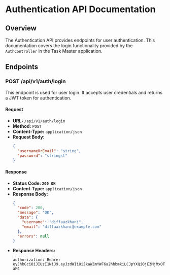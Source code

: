 # Authentication API Documentation

## Overview

The Authentication API provides endpoints for user authentication. This documentation covers the login functionality provided by the `AuthController` in the Task Master application.

## Endpoints

### POST /api/v1/auth/login

This endpoint is used for user login. It accepts user credentials and returns a JWT token for authentication.

#### Request

- **URL:** `/api/v1/auth/login`
- **Method:** `POST`
- **Content-Type:** `application/json`
- **Request Body:**
  ```json
  {
    "usernameOrEmail": "string",
    "password": "stringst"
  }
  
#### Response
- **Status Code: `200 OK`**
- **Content-Type:** `application/json`
- **Response Body:**
  ```json
  {
    "code": 200,
    "message": "OK",
    "data": {
      "username": "diffaazkhani",
      "email": "diffaazkhani@example.com"
    },
    "errors": null
  }
- **Response Headers:**
    ```text
    authorization: Bearer eyJhbGciOiJIUzI1NiJ9.eyJzdWIiOiJkaWZmYWF6a2hhbmkiLCJpYXQiOjE3MjMxOTA4MDgsImV4cCI6MTcyMzIxOTYwOH0.ymrGQcUpySMdbbvQfIeOkzTK17Qz2RXCskXwiIP-aP4
